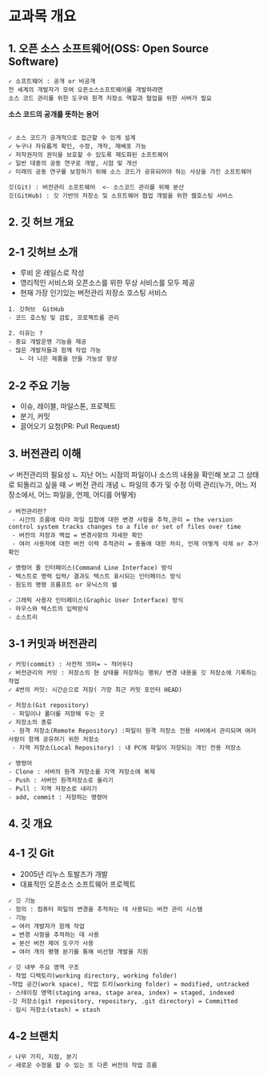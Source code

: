 # 교과목 개요 

## 1. 오픈 소스 소프트웨어(OSS: Open Source Software)
```
✓ 소프트웨어 : 공개 or 비공개
전 세계의 개발자가 모여 오픈소스소프트웨어를 개발하려면 
소스 코드 관리를 위한 도구와 원격 저장소 역할과 협업을 위한 서버가 필요

```

**소스 코드의 공개를 뜻하는 용어**
```

✓ 소스 코드가 공개적으로 접근할 수 있게 설계
✓ 누구나 자유롭게 확인, 수정, 개작, 재배포 가능
✓ 저작권자의 권익을 보호할 수 있도록 제도화된 소프트웨어
✓ 일반 대중의 공동 연구로 개발, 시험 밎 개선
✓ 미래의 공동 연구를 보장하기 위해 소스 코드가 공유되어야 하는 사상을 가진 소프트웨어

```
```
깃(Git) : 버전관리 소프트웨어  <- 소스코드 관리를 위해 분산
깃(GitHub) : 깃 기반의 저장소 및 소프트웨어 협업 개발을 위한 웹호스팅 서비스
```

## 2. 깃 허브 개요

## 2-1 깃허브 소개
- 루비 온 레일스로 작성
- 영리적인 서비스와 오픈소스를 위한 무상 서비스를 모두 제공
- 현재 가장 인기있는 버전관리 저장소 호스팅 서비스

```
1. 깃허브  GitHub
- 코드 호스팅 및 검토, 프로젝트를 관리

2. 이유는 ?
- 중요 개발운영 기능을 제공
- 많은 개발자들과 함께 작업 가능
   ㄴ 더 나은 제품을 만들 가능성 향상
```
## 2-2 주요 기능
- 이슈, 레이블, 마일스톤, 프로젝트
- 분기, 커밋
- 끌어오기 요청(PR: Pull Request) 

## 3. 버전관리 이해

✓ 버전관리의 필요성
  ㄴ 지난 어느 시점의 파일이나 소스의 내용을 확인해 보고 그 상태로 되돌리고 싶을 때
✓ 버전 관리 개념
   ㄴ 파일의 추가 및 수정 이력 관리(누가, 어느 저장소에서, 어느 파일을, 언제, 어디를 어떻게)

```
✓ 버전관리란?
 - 시간의 흐름에 따라 파일 집합에 대한 변경 사항을 추적,관리 = the version control system tracks changes to a file or set of files over time
 - 버전의 저장과 백업 = 변경사항의 자세한 확인
 - 여러 사용자에 대한 버전 이력 추적관리 = 충돌에 대한 처리, 언제 어떻게 삭제 or 추가 확인
 ```

 ```
 ✓ 명령어 줄 인터페이스(Command Line Interface) 방식
 - 텍스트로 명력 입력/ 결과도 텍스트 표시되는 인터페이스 방식
 - 원도의 명령 프롬프트 or 유닉스의 쉘

 ✓ 그래픽 사용자 인터페이스(Graphic User Interface) 방식
 - 마우스와 텍스트의 입력방식
 - 소스트리
```
## 3-1 커밋과 버전관리

```
✓ 커밋(commit) : 사전적 의미= ~ 적어두다
✓ 버전관리의 커밋 : 저장소의 현 상태를 저장하는 행위/ 변경 내용을 깃 저장소에 기록하는 작업
✓ 4번의 커밋: 시간순으로 저장( 가장 최근 커밋 포인터 HEAD)
```
```
✓ 저장소(Git repository)
 - 파일이나 폴더를 저장해 두는 곳
✓ 저장소의 종류
 - 원격 저장소(Remote Repository) :파일이 원격 저장소 전용 서버에서 관리되며 여러 사람이 함께 공유하기 위한 저장소
 - 지역 저장소(Local Repository) : 내 PC에 파일이 저장되는 개인 전용 저장소
 ``` 
 ```
 ✓ 명령어
 - Clone : 서버의 원격 저장소를 지역 저장소에 복제
 - Push : 서버인 원격저장소로 올리기
 - Pull : 지역 저장소로 내리기
 - add, commit : 저장하는 명령어
```
## 4. 깃 개요
## 4-1 깃 Git
 - 2005년 리누스 토발즈가 개발
 - 대표적인 오픈소스 소프트웨어 프로젝트
```
✓ 깃 기능 
- 정의 : 컴퓨터 파일의 변경을 추적하는 데 사용되는 버전 관리 시스템
- 기능 
 = 여러 개발자가 함께 작업
 = 변경 사항을 추적하는 데 사용
 = 분산 버전 제어 도구가 사용
 = 여러 개의 평행 분기를 통해 비선형 개발을 지원
```
```
✓ 깃 내부 주요 영역 구조
- 작업 디렉토리(working directory, working folder)
-작업 공간(work space), 작업 트리(working folder) = modified, untracked
- 스테이징 영역(staging area, stage area, index) = staged, indexed
-깃 저장소(git repository, repository, .git directory) = Committed
- 임시 저장소(stash) = stash
```
## 4-2 브랜치
```
✓ 나무 가지, 지점, 분기
✓ 새로운 수정을 할 수 있는 또 다른 버전의 작업 흐름





